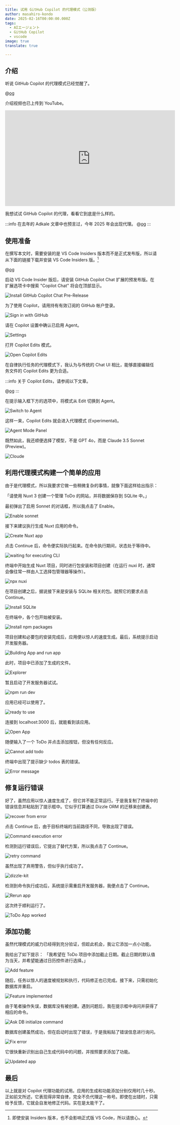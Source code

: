 ```yaml
---
title: 试用 GitHub Copilot 的代理模式（公测版）
author: masahiro-kondo
date: 2025-02-16T00:00:00.000Z
tags:
  - AIエージェント
  - GitHub Copilot
  - vscode
image: true
translate: true

---
```


## 介绍
听说 GitHub Copilot 的代理模式已经觉醒了。

@[og](https://github.blog/news-insights/product-news/github-copilot-the-agent-awakens/)

介绍视频也已上传到 YouTube。

<iframe width="560" height="315" src="https://www.youtube.com/embed/of--3Fq1M3w?si=p7HCmjJYvpVsOliV" title="YouTube video player" frameborder="0" allow="accelerometer; autoplay; clipboard-write; encrypted-media; gyroscope; picture-in-picture; web-share" referrerpolicy="strict-origin-when-cross-origin" allowfullscreen></iframe>
<br>

我想试试 GitHub Copilot 的代理，看看它到底是什么样的。

:::info
在去年的 Adkale 文章中也预言过，今年 2025 年会出现代理。
@[og](/blogs/2024/12/04/openai-swarm-multi-agent-intro/)
:::

## 使用准备
在撰写本文时，需要安装的是 VS Code Insiders 版本而不是正式发布版，所以请从下面的链接下载并安装 VS Code Insiders 版。[^1]

@[og](https://code.visualstudio.com/insiders/)

[^1]: 即使安装 Insiders 版本，也不会影响正式版 VS Code，所以请放心。

启动 VS Code Insider 版后，请安装 GitHub Copilot Chat 扩展的预发布版。在扩展选项卡中搜索 "Copilot Chat" 将会在顶部显示。

![Install GitHub Copilot Chat Pre-Release](https://i.gyazo.com/ab949401efa609baafceac984976b6a2.png)

为了使用 Copilot，请用持有有效订阅的 GitHub 帐户登录。

![Sign in with GitHub](https://i.gyazo.com/848c132eb54c47d645693579e84479f9.png)

请在 Copilot 设置中确认已启用 Agent。

![Settings](https://i.gyazo.com/76aacce1da4d0468ce44bb741d8228cb.png)

打开 Copilot Edits 模式。

![Open Copilot Edits](https://i.gyazo.com/b4e0f8c139e01aaaf3e0ce7f4b4d0bae.png)

在自律执行任务的代理模式下，我认为与传统的 Chat UI 相比，能够直接编辑任务文件的 Copilot Edits 更为合适。

:::info
关于 Copilot Edits，请参阅以下文章。

@[og](/blogs/2025/02/15/refactor-code-with-github-copilot-edits/)
:::

在提示输入框下方的选项中，将模式从 Edit 切换到 Agent。

![Switch to Agent](https://i.gyazo.com/59b0cdc7cf175b70a32173aed271fd6c.png)

这样一来，Copilot Edits 就会进入代理模式 (Experimental)。

![Agent Mode Panel](https://i.gyazo.com/a5805735f8b80a9535280d50cb8c65a7.png)

既然如此，我还顺便选择了模型，不是 GPT 4o，而是 Claude 3.5 Sonnet (Preview)。

![Cloude](https://i.gyazo.com/caf9c20f6014767a5732720a02d55770.png)

## 利用代理模式构建一个简单的应用
由于是代理模式，所以我要求它做一些稍微复杂的事情，就像下面这样给出指示：

「请使用 Nuxt 3 创建一个管理 ToDo 的网站，并将数据保存到 SQLite 中。」

最初弹出了启用 Sonnet 的对话框，所以我点击了 Enable。

![Enable sonnet](https://i.gyazo.com/1ae71ec613e0496b308956c731e93f2d.png)

接下来建议执行生成 Nuxt 应用的命令。

![Create Nuxt app](https://i.gyazo.com/d5e68389c41f2f8712a9fce5b162f7cd.png)

点击 Continue 后，命令便实际执行起来。在命令执行期间，状态处于等待中。

![waiting for executing CLI](https://i.gyazo.com/927d1c92faeeeb7c5b6e188d98eaba5c.png)

终端中开始生成 Nuxt 项目，同时进行包安装和项目创建（在运行 nuxi 时，通常会像往常一样由人工选择包管理器等操作）。

![npx nuxi](https://i.gyazo.com/336031d7f102eec7e0a8c858179c3d03.png)

在项目创建之后，据说接下来是安装与 SQLite 相关的包。就照它的要求点击 Continue。

![Install SQLite](https://i.gyazo.com/f535f239760b72fe5f7a086821d2558c.png)

在终端中，各个包开始被安装。

![Install npm packages](https://i.gyazo.com/64f52741c0eed17a47df4cb175f05a7b.png)

项目创建和必要包的安装完成后，应用便以惊人的速度生成。最后，系统提示启动开发服务器。

![Building App and run app](https://i.gyazo.com/d62258c02679942f0cdb2f18a528bc99.png)

此时，项目中已添加了生成的文件。

![Explorer](https://i.gyazo.com/3398ad498474aace2961b2b36b944906.png)

暂且启动了开发服务器试试。

![npm run dev](https://i.gyazo.com/b1145b992887b7a125be99d6719ec0dc.png)

应用已经可以使用了。

![ready to use](https://i.gyazo.com/fbb4a889597bd696e8f60ef61de7e369.png)

连接到 localhost:3000 后，就能看到该应用。

![Open App](https://i.gyazo.com/d7a5e0ce31dfdabc60b0786a697eccbe.png)

随便输入了一个 ToDo 并点击添加按钮，但没有任何反应。

![Cannot add todo](https://i.gyazo.com/54326d2dfc6d9b59b1d94d9163b523d0.png)

终端中出现了提示缺少 todos 表的错误。

![Error message](https://i.gyazo.com/5c82ac17a3f55dc2385d0a1ae48d97ce.png)

## 修复运行错误
好了，虽然应用以惊人速度生成了，但它并不能正常运行。于是我复制了终端中的错误信息并粘贴到了提示框中。它似乎打算通过 Dizzle ORM 的迁移来创建表。

![recover from error](https://i.gyazo.com/0b44b3217e4e5a99a31d4d030a41969f.png)

点击 Continue 后，由于目标终端的当前路径不同，导致出现了错误。

![Command execution error](https://i.gyazo.com/0a03d2f9b99e78cd1d248e76a70e5cc4.png)

检测到运行错误后，它提出了替代方案，所以我点击了 Continue。

![retry command](https://i.gyazo.com/4baf8004ab247f78bb4bb07a1a18ad72.png)

虽然出现了弃用警告，但似乎执行成功了。

![dizzle-kit](https://i.gyazo.com/5ac64f3d63ea2a25fbb6738f36a63bdc.png)

检测到命令执行成功后，系统提示需重启开发服务器，我便点击了 Continue。

![Rerun app](https://i.gyazo.com/1fbcd794476e5166411ab7d375a975b6.png)

这次终于顺利运行了。

![ToDo App worked](https://i.gyazo.com/1ad6e284883a01eb2d536e60b10fa3af.png)

## 添加功能
虽然代理模式的威力已经得到充分验证，但趁此机会，我让它添加一点小功能。

我给出了如下提示：
「我希望在 ToDo 项目中添加截止日期。截止日期的默认值为当天，并希望能通过日历控件进行选择。」

![Add feature](https://i.gyazo.com/5c1d686c5d98c32d149c88985b27fc70.png)

随后，任务以惊人的速度被规划和执行，代码修正也已完成。接下来，只需初始化数据库并重启。

![Feature implemented](https://i.gyazo.com/6045f5d20cef11215e3c13984729e513.png)

由于笔者操作失误，数据库没有被创建。遇到问题后，我在提示框中询问并获得了相应的命令。

![Ask DB initialize command](https://i.gyazo.com/0a72bfdb1552ca93c5ab846b886d3a56.png)

数据库创建虽然成功，但在启动时出现了错误，于是我粘贴了错误信息进行询问。

![Fix error](https://i.gyazo.com/792a2c65acb2f964cd8c2213aeb25f9c.png)

它很快重新识别出自己生成代码中的问题，并按照要求添加了功能。

![Updated app](https://i.gyazo.com/1aa52e53d3f36a24a830cd900d688e79.png)

## 最后
以上就是对 Copilot 代理功能的试用。应用的生成和功能添加分别仅用时几十秒。正如前文所述，它表现得非常自律，完全不负代理这一称号。即使在出错时，只需给予反馈，它就会自发地修正代码。实在是太能干了。
